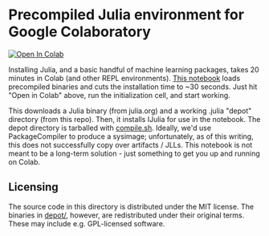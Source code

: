# Precompiled Julia environment for Google Colaboratory  

<a href="https://colab.research.google.com/github/shivak/julia-colab/blob/master/notebook.ipynb">
  <img src="https://colab.research.google.com/assets/colab-badge.svg" alt="Open In Colab"/>
</a>

Installing Julia, and a basic handful of machine learning packages, takes 20 minutes in Colab (and other REPL environments). <a href="notebook.ipynb">This notebook</a> loads precompiled binaries and cuts
the installation time to ~30 seconds. Just hit "Open in Colab" above, run the initialization cell, and start working.

This downloads a Julia binary (from julia.org) and a working .julia "depot" directory (from this repo). Then, it installs IJulia for use in the notebook. The depot directory is tarballed with <a href="compile.sh">compile.sh</a>. 
Ideally, we'd use PackageCompiler to produce a sysimage; unfortunately, as of this writing, this does not successfully copy over artifacts / JLLs. This notebook is not meant to be a long-term solution - just something to get you up and running on Colab.

## Licensing

The source code in this directory is distributed under the MIT license. The binaries in <a href="depot/">depot/</a>, however, are redistributed under their original terms. These may include e.g. GPL-licensed software.